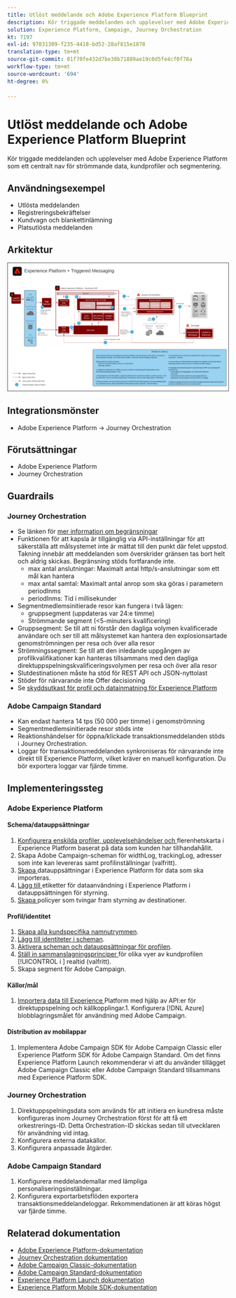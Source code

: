 ```yaml
---
title: Utlöst meddelande och Adobe Experience Platform Blueprint
description: Kör triggade meddelanden och upplevelser med Adobe Experience Platform som ett centralt nav för strömmande data, kundprofiler och segmentering.
solution: Experience Platform, Campaign, Journey Orchestration
kt: 7197
exl-id: 97831309-f235-4418-bd52-28af815e1878
translation-type: tm+mt
source-git-commit: 01f70fe432d7be38b71889ae19c0d5fe4cf0f78a
workflow-type: tm+mt
source-wordcount: '694'
ht-degree: 0%

---
```


# Utlöst meddelande och Adobe Experience Platform Blueprint

Kör triggade meddelanden och upplevelser med Adobe Experience Platform som ett centralt nav för strömmande data, kundprofiler och segmentering.

## Användningsexempel

* Utlösta meddelanden
* Registreringsbekräftelser
* Kundvagn och blankettinlämning
* Platsutlösta meddelanden

## Arkitektur

<img src="assets/triggered.svg" alt="Referensarkitektur för Triggered Messaging och Adobe Experience Platform plan" style="border:1px solid #4a4a4a" />

## Integrationsmönster

* Adobe Experience Platform -> Journey Orchestration

## Förutsättningar

* Adobe Experience Platform
* Journey Orchestration

## Guardrails

### Journey Orchestration

* Se länken för [mer information om begränsningar](https://experienceleague.adobe.com/docs/journeys/using/starting-with-journeys/limitations.html?lang=en#starting-with-journeys)
* Funktionen för att kapsla är tillgänglig via API-inställningar för att säkerställa att målsystemet inte är mättat till den punkt där felet uppstod. Takning innebär att meddelanden som överskrider gränsen tas bort helt och aldrig skickas. Begränsning stöds fortfarande inte.
   * max antal anslutningar: Maximalt antal http/s-anslutningar som ett mål kan hantera
   * max antal samtal: Maximalt antal anrop som ska göras i parametern periodInms
   * periodInms: Tid i millisekunder
* Segmentmedlemsinitierade resor kan fungera i två lägen:
   * gruppsegment (uppdateras var 24:e timme)
   * Strömmande segment (&lt;5-minuters kvalificering)
* Gruppsegment: Se till att ni förstår den dagliga volymen kvalificerade användare och ser till att målsystemet kan hantera den explosionsartade genomströmningen per resa och över alla resor
* Strömningssegment: Se till att den inledande uppgången av profilkvalifikationer kan hanteras tillsammans med den dagliga direktuppspelningskvalificeringsvolymen per resa och över alla resor
* Slutdestinationen måste ha stöd för REST API och JSON-nyttolast
* Stöder för närvarande inte Offer decisioning
* Se [skyddsutkast för profil och datainmatning för Experience Platform](https://experienceleague.adobe.com/docs/experience-platform/profile/guardrails.html?lang=en)

### Adobe Campaign Standard

* Kan endast hantera 14 tps (50 000 per timme) i genomströmning
* Segmentmedlemsinitierade resor stöds inte
* Reaktionshändelser för öppna/klickade transaktionsmeddelanden stöds i Journey Orchestration.
* Loggar för transaktionsmeddelanden synkroniseras för närvarande inte direkt till Experience Platform, vilket kräver en manuell konfiguration. Du bör exportera loggar var fjärde timme.


## Implementeringssteg

### Adobe Experience Platform

#### Schema/datauppsättningar

1. [Konfigurera enskilda profiler, upplevelsehändelser och ](https://experienceleague.adobe.com/docs/platform-learn/tutorials/schemas/create-a-schema.html) flerenhetskarta i Experience Platform baserat på data som kunden har tillhandahållit.
1. Skapa Adobe Campaign-scheman för widthLog, trackingLog, adresser som inte kan levereras samt profilinställningar (valfritt).
1. [Skapa ](https://experienceleague.adobe.com/docs/platform-learn/tutorials/data-ingestion/create-datasets-and-ingest-data.html) datauppsättningar i Experience Platform för data som ska importeras.
1. [Lägg till ](https://experienceleague.adobe.com/docs/platform-learn/tutorials/data-governance/classify-data-using-governance-labels.html) etiketter för dataanvändning i Experience Platform i datauppsättningen för styrning.
1. [Skapa ](https://experienceleague.adobe.com/docs/platform-learn/tutorials/data-governance/create-data-usage-policies.html) policyer som tvingar fram styrning av destinationer.

#### Profil/identitet

1. [Skapa alla kundspecifika namnutrymmen](https://experienceleague.adobe.com/docs/platform-learn/tutorials/identities/label-ingest-and-verify-identity-data.html).
1. [Lägg till identiteter i scheman](https://experienceleague.adobe.com/docs/platform-learn/tutorials/identities/label-ingest-and-verify-identity-data.html).
1. [Aktivera scheman och datauppsättningar för profilen](https://experienceleague.adobe.com/docs/platform-learn/tutorials/profiles/bring-data-into-the-real-time-customer-profile.html).
1. [Ställ in sammanslagningsprinciper ](https://experienceleague.adobe.com/docs/platform-learn/tutorials/profiles/create-merge-policies.html) för olika vyer av kundprofilen [!UICONTROL  i ] realtid (valfritt).
1. Skapa segment för Adobe Campaign.

#### Källor/mål

1. [Importera data till Experience ](https://experienceleague.adobe.com/?recommended=ExperiencePlatform-D-1-2020.1.dataingestion) Platform med hjälp av API:er för direktuppspelning och källkopplingar.1. Konfigurera  [!DNL Azure] blobblagringsmålet för användning med Adobe Campaign.

#### Distribution av mobilappar

1. Implementera Adobe Campaign SDK för Adobe Campaign Classic eller Experience Platform SDK för Adobe Campaign Standard. Om det finns Experience Platform Launch rekommenderar vi att du använder tillägget Adobe Campaign Classic eller Adobe Campaign Standard tillsammans med Experience Platform SDK.


### Journey Orchestration

1. Direktuppspelningsdata som används för att initiera en kundresa måste konfigureras inom Journey Orchestration först för att få ett orkestrerings-ID. Detta Orchestration-ID skickas sedan till utvecklaren för användning vid intag.
1. Konfigurera externa datakällor.
1. Konfigurera anpassade åtgärder.

### Adobe Campaign Standard

1. Konfigurera meddelandemallar med lämpliga personaliseringsinställningar.
1. Konfigurera exportarbetsflöden exportera transaktionsmeddelandeloggar. Rekommendationen är att köras högst var fjärde timme.


## Relaterad dokumentation

* [Adobe Experience Platform-dokumentation](https://experienceleague.adobe.com/docs/experience-platform.html?lang=en)
* [Journey Orchestration dokumentation](https://experienceleague.adobe.com/docs/journey-orchestration.html?lang=en)
* [Adobe Campaign Classic-dokumentation](https://experienceleague.adobe.com/docs/campaign-classic.html?lang=en)
* [Adobe Campaign Standard-dokumentation](https://experienceleague.adobe.com/docs/campaign-standard.html?lang=en)
* [Experience Platform Launch dokumentation](https://experienceleague.adobe.com/docs/launch.html?lang=en)
* [Experience Platform Mobile SDK-dokumentation](https://experienceleague.adobe.com/docs/mobile.html?lang=en)
